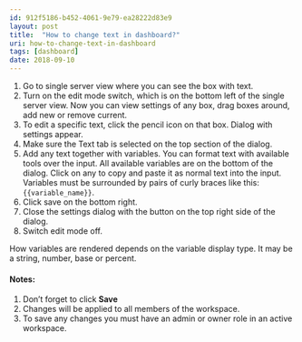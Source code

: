 ```yaml
---
id: 912f5186-b452-4061-9e79-ea28222d83e9
layout: post
title:  "How to change text in dashboard?"
uri: how-to-change-text-in-dashboard
tags: [dashboard] 
date: 2018-09-10
---
```


1.  Go to single server view where you can see the box with text.
2.  Turn on the edit mode switch, which is on the bottom left of the single server view. Now you can view settings of any box, drag boxes around, add new or remove current.
3.  To edit a specific text, click the pencil icon on that box. Dialog with settings appear.
4.  Make sure the Text tab is selected on the top section of the dialog.
5.  Add any text together with variables. You can format text with available tools over the input. All available variables are on the bottom of the dialog. Click on any to copy and paste it as normal text into the input. Variables must be surrounded by pairs of curly braces like this: `{{variable_name}}`.
6.  Click save on the bottom right.
7.  Close the settings dialog with the button on the top right side of the dialog.
8.  Switch edit mode off.

<!--more-->

How variables are rendered depends on the variable display type. It may be a string, number, base or percent.

#### Notes:

1.  Don’t forget to click **Save**
2.  Changes will be applied to all members of the workspace.
3.  To save any changes you must have an admin or owner role in an active workspace.